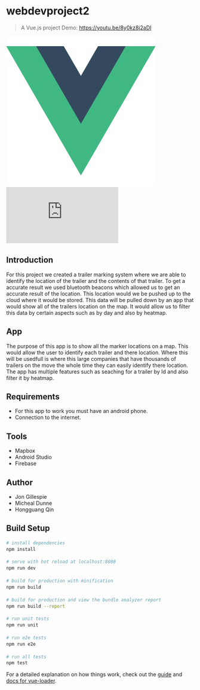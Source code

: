 # webdevproject2

> A Vue.js project
Demo: https://youtu.be/8y0kz8j2aDI

![alt text](https://github.com/michealdunne14/FoodWebApp/blob/master/logo.png)
![alt text](https://github.com/michealdunne14/FoodWebApp/blob/master/Food%20Web%20app.pdf)

Introduction
------------
For this project we created a trailer marking system where we are able to identify the location of the trailer and the contents of that trailer. To get a accurate result we used bluetooth beacons which allowed us to get an accurate result of the location. This location would we be pushed up to the cloud where it would be stored. 
This data will be pulled down by an app that would show all of the trailers location on the map. It would allow us to filter this data by certain aspects such as by day and also by heatmap. 

App
---
The purpose of this app is to show all the marker locations on a map. This would allow the user to identify each trailer and there location. Where this will be usedfull is where this large companies that have thousands of trailers on the move the whole time they can easily identify there location. 
The app has multiple features such as seaching for a trailer by Id and also filter it by heatmap. 

Requirements
------------
- For this app to work you must have an android phone.
- Connection to the internet.

Tools
-----
- Mapbox
- Android Studio
- Firebase

Author
------
- Jon Gillespie
- Micheal Dunne
- Hongguang Qin

## Build Setup

``` bash
# install dependencies
npm install

# serve with hot reload at localhost:8080
npm run dev

# build for production with minification
npm run build

# build for production and view the bundle analyzer report
npm run build --report

# run unit tests
npm run unit

# run e2e tests
npm run e2e

# run all tests
npm test
```

For a detailed explanation on how things work, check out the [guide](http://vuejs-templates.github.io/webpack/) and [docs for vue-loader](http://vuejs.github.io/vue-loader).

